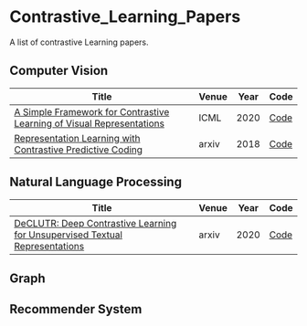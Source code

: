 # Contrastive_Learning_Papers
A list of contrastive Learning papers. 
## Computer Vision
| Title                                                        | Venue | Year | Code                                                         |
| ------------------------------------------------------------ | ----- | ---- | ------------------------------------------------------------ |
| [A Simple Framework for Contrastive Learning of Visual Representations](https://arxiv.org/pdf/2002.05709.pdf) | ICML  | 2020 | [Code](https://www.github.com/google-research/simclr) |
| [Representation Learning with Contrastive Predictive Coding](https://arxiv.org/pdf/1807.03748.pdf) | arxiv | 2018 | [Code](https://www.github.com/davidtellez/contrastive-predictive-coding) |
## Natural Language Processing
| Title                                                        | Venue | Year | Code                                                         |
| ------------------------------------------------------------ | ----- | ---- | ------------------------------------------------------------ |
| [DeCLUTR: Deep Contrastive Learning for Unsupervised Textual Representations](https://arxiv.org/abs/2006.03659) | arxiv  | 2020 | [Code]() |
## Graph

## Recommender System 
